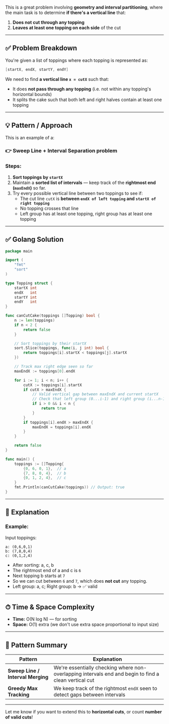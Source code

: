 This is a great problem involving **geometry and interval partitioning**, where the main task is to determine **if there's a vertical line** that:

1. **Does not cut through any topping**
2. **Leaves at least one topping on each side** of the cut

---

## ✅ Problem Breakdown

You're given a list of toppings where each topping is represented as:

```go
[startX, endX, startY, endY]
```

We need to find **a vertical line `x = cutX`** such that:
- It does **not pass through any topping** (i.e. not within any topping's horizontal bounds)
- It splits the cake such that both left and right halves contain at least one topping

---

## 💡 Pattern / Approach

This is an example of a:

### 👉 **Sweep Line + Interval Separation** problem

### Steps:
1. **Sort toppings by `startX`**
2. Maintain a **sorted list of intervals** — keep track of the **rightmost end (`maxEndX`)** so far.
3. Try every possible vertical line between two toppings to see if:
   - The cut line `cutX` is **between `endX of left topping` and `startX of right topping`**
   - No topping crosses that line
   - Left group has at least one topping, right group has at least one topping

---

## ✅ Golang Solution

```go
package main

import (
	"fmt"
	"sort"
)

type Topping struct {
	startX int
	endX   int
	startY int
	endY   int
}

func canCutCake(toppings []Topping) bool {
	n := len(toppings)
	if n < 2 {
		return false
	}

	// Sort toppings by their startX
	sort.Slice(toppings, func(i, j int) bool {
		return toppings[i].startX < toppings[j].startX
	})

	// Track max right edge seen so far
	maxEndX := toppings[0].endX

	for i := 1; i < n; i++ {
		cutX := toppings[i].startX
		if cutX > maxEndX {
			// Valid vertical gap between maxEndX and current startX
			// Check that left group (0...i-1) and right group (i...n-1) exist
			if i > 0 && i < n {
				return true
			}
		}
		if toppings[i].endX > maxEndX {
			maxEndX = toppings[i].endX
		}
	}

	return false
}

func main() {
	toppings := []Topping{
		{0, 6, 0, 1},  // a
		{7, 8, 0, 4},  // b
		{0, 1, 2, 4},  // c
	}
	fmt.Println(canCutCake(toppings)) // Output: true
}
```

---

## 🧠 Explanation

### Example:
Input toppings:

```
a: (0,6,0,1)
b: (7,8,0,4)
c: (0,1,2,4)
```

- After sorting: a, c, b
- The rightmost end of a and c is `6`
- Next topping b starts at `7`
- So we can cut between `6` and `7`, which does **not cut** any topping.
- Left group: a, c; Right group: b → ✅ valid

---

## ⏱ Time & Space Complexity

- **Time:** O(N log N) — for sorting
- **Space:** O(1) extra (we don't use extra space proportional to input size)

---

## 🧩 Pattern Summary

| Pattern | Explanation |
|--------|-------------|
| **Sweep Line / Interval Merging** | We're essentially checking where non-overlapping intervals end and begin to find a clean vertical cut |
| **Greedy Max Tracking** | We keep track of the rightmost `endX` seen to detect gaps between intervals |

---

Let me know if you want to extend this to **horizontal cuts**, or count **number of valid cuts**!

